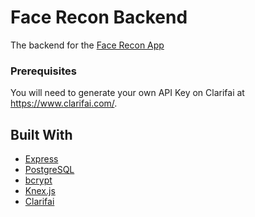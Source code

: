 # Face Recon Backend

The backend for the [Face Recon App](https://github.com/guvarallo/facerecognition)

### Prerequisites

You will need to generate your own API Key on Clarifai at https://www.clarifai.com/.

## Built With

* [Express](https://expressjs.com/)
* [PostgreSQL](https://www.postgresql.org/)
* [bcrypt](https://github.com/kelektiv/node.bcrypt.js)
* [Knex.js](http://knexjs.org/)
* [Clarifai](https://www.clarifai.com/)

